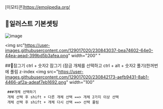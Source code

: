 [이모티콘]https://emojipedia.org/

## 🧭일러스트 기본셋팅
![image](https://user-images.githubusercontent.com/129017020/230843616-e9019aef-d477-4c1b-90b6-d4f9209e576b.png)

<img src"https://user-images.githubusercontent.com/129017020/230843037-bea74602-64e0-44ea-aead-399bd5b3afea.png" width="200"
"

     
##🧭잠그기
    ctrl + 숫자2 잠그기 (잠금 개체를 선택하고
    ctrl + alt + 숫자2 풀기(한꺼번에 풀림
z-index
<img src="https://user-images.githubusercontent.com/129017020/230842173-aefb9431-8ab1-4466-af2a-adeaf7eb1692.png" width="100"

     
     ###개체 선택하기
     개체 선택 후 shift + 다른 개체 선택 ==> 개체 2가지 이상 선택
     개체 선택 후 shift + 개체 다시 선택 ==> 선택 풀림
